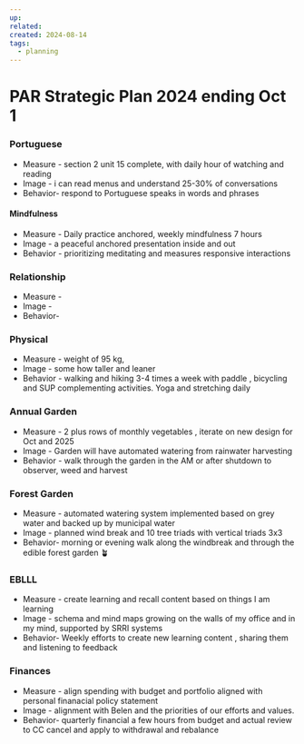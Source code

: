 ```yaml
---
up: 
related: 
created: 2024-08-14
tags:
  - planning
---
```


# PAR Strategic Plan 2024 ending Oct 1 

### Portuguese
 - Measure - section 2 unit 15 complete, with daily hour of watching and reading 
 - Image - i can read menus and understand 25-30% of conversations
 - Behavior- respond to Portuguese speaks in words and phrases
#### Mindfulness
 - Measure - Daily practice anchored, weekly mindfulness 7 hours
 - Image - a peaceful anchored presentation inside and out
 - Behavior - prioritizing meditating and measures responsive interactions
### Relationship
 - Measure - 
 - Image - 
 - Behavior-
### Physical
 - Measure - weight of 95 kg,
 - Image - some how taller and leaner
 - Behavior - walking and hiking 3-4 times a week with paddle , bicycling and SUP complementing activities. Yoga and stretching daily 
### Annual Garden
 - Measure - 2 plus rows of monthly vegetables , iterate on new design for Oct and 2025
 - Image - Garden will have automated watering from rainwater harvesting
 - Behavior - walk through the garden in the AM or after shutdown to observer, weed and harvest
### Forest Garden
 - Measure - automated watering system implemented based on grey water and backed up by municipal water
 - Image - planned wind break and 10 tree triads with vertical triads 3x3
 - Behavior- morning or evening walk along the windbreak and through the edible forest garden 🪴 
### EBLLL 
 - Measure - create learning and recall content based on things I am learning
 - Image - schema and mind maps growing on the walls of my office and in my mind, supported by SRRI systems
 - Behavior- Weekly efforts to create new learning content , sharing them and listening to feedback 
### Finances
 - Measure - align spending with budget and portfolio aligned with personal finanacial policy statement 
 - Image - alignment with Belen and the priorities of our efforts and values.
 - Behavior- quarterly financial a few hours from budget and actual  review to CC cancel and apply to withdrawal and rebalance


